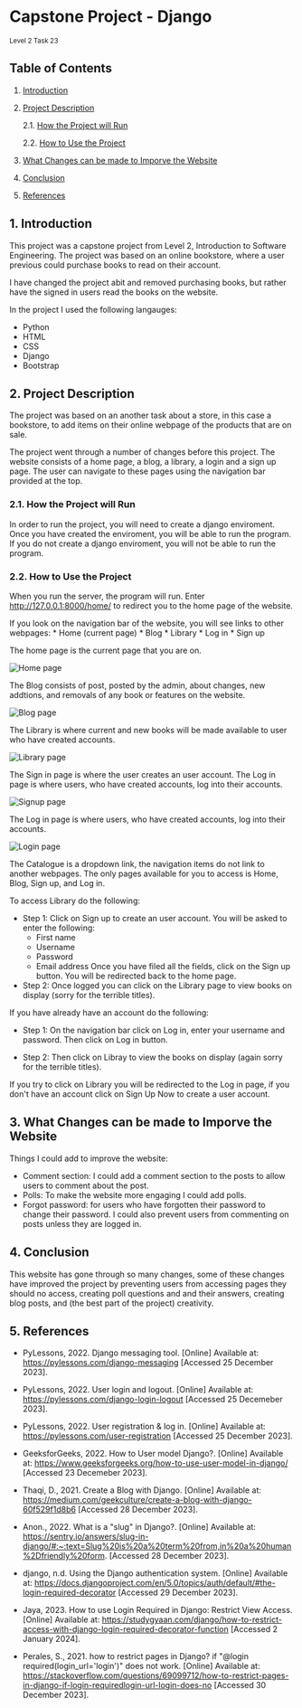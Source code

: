 # Capstone Project - Django
<sub>Level 2 Task 23</sub>
## Table of Contents

1. [Introduction](#intro)
2. [Project Description](#description)

   2.1. [How the Project will Run](#runproject)
  
   2.2. [How to Use the Project](#useproject)
  
3. [What Changes can be made to Imporve the Website](#changes)
4. [Conclusion](#conclusion)
5. [References](#references)

## 1. Introduction <a name ="intro"></a>
This project was a capstone project from Level 2, Introduction to Software Engineering. The project was based on an online bookstore, where a user previous could purchase books to read on their account.

I have changed the project abit and removed purchasing books, but rather have the signed in users read the books on the website.

In the project I used the following langauges:
* Python
* HTML
* CSS
* Django
* Bootstrap

## 2. Project Description <a name = "description"></a>
The project was based on an another task about a store, in this case a bookstore, to add items on their online webpage of the products that are on sale. 

The project went through a number of changes before this project. The website consists of a home page, a blog, a library, a login and a sign up page. The user can navigate to these pages using the navigation bar provided at the top.

### 2.1. How the Project will Run <a name = "runproject"></a>
In order to run the project, you will need to create a django enviroment. Once you have created the enviroment, you will be able to run the program. If you do not create a django enviroment, you will not be able to run the program.

### 2.2. How to Use the Project <a name = "useproject"></a>
When you run the server, the program will run. Enter http://127.0.0.1:8000/home/ to redirect you to the home page of the website.

If you look on the navigation bar of the website, you will see links to other webpages:
    * Home (current page)
    * Blog
    * Library
    * Log in
    * Sign up

The home page is the current page that you are on. 

![Home page](https://github.com/Icyfire315/project-23/blob/main/images/homepage.PNG) <br>

The Blog consists of post, posted by the admin, about changes, new addtions, and removals of any book or features on the website.

![Blog page](https://github.com/Icyfire315/project-23/blob/main/images/blogpage.PNG) <br>

The Library is where current and new books will be made available to user who have created accounts.

![Library page](https://github.com/Icyfire315/project-23/blob/main/images/librarypage.PNG) <br>

The Sign in page is where the user creates an user account. The Log in page is where users, who have created accounts, log into their accounts.

![Signup page](https://github.com/Icyfire315/project-23/blob/main/images/sign_up_page.PNG) <br>

The Log in page is where users, who have created accounts, log into their accounts.

![Login page](https://github.com/Icyfire315/project-23/blob/main/images/login_page.PNG) <br>

The Catalogue is a dropdown link, the navigation items do not link to another webpages. The only pages available for you to access is Home, Blog, Sign up, and Log in.

To access Library do the following:

* Step 1: Click on Sign up to create an user account. You will be asked to enter the following:
    *  First name
    *  Username
    *  Password
    *  Email address
  Once you have filed all the fields, click on the Sign up button. You will be redirected back to the home page.
* Step 2:  Once logged you can click on the Library page to view books on display (sorry for the terrible titles).

If you have already have an account do the following:
* Step 1: On the navigation bar click on Log in, enter your username and password. Then click on Log in button.
   
* Step 2: Then click on Libray to view the books on display (again sorry for the terrible titles).

If you try to click on Library you will be redirected to the Log in page, if you don't have an account click on Sign Up Now to create a user account.

## 3. What Changes can be made to Imporve the Website <a name="changes"></a>
Things I could add to improve the website:
   * Comment section: I could add a comment section to the posts to allow users to comment about the post.
   * Polls: To make the website more engaging I could add polls.
   * Forgot password: for users who have forgotten their password to change their password.
I could also prevent users from commenting on posts unless they are logged in.

## 4. Conclusion <a name = "conclusion"></a>
This website has gone through so many changes, some of these changes have improved the project by preventing users from accessing pages they should no access, creating poll questions and and their answers, creating blog posts, and (the best part of the project) creativity.

## 5. References <a name = "references"></a>
* PyLessons, 2022. Django messaging tool. [Online] Available at: https://pylessons.com/django-messaging [Accessed 25 December 2023].

* PyLessons, 2022. User login and logout. [Online] Available at: https://pylessons.com/django-login-logout [Accessed 25 Decemeber 2023].

* PyLessons, 2022. User registration & log in. [Online] Available at: https://pylessons.com/user-registration [Accessed 25 December 2023].

* GeeksforGeeks, 2022. How to User model Django?. [Online] Available at: https://www.geeksforgeeks.org/how-to-use-user-model-in-django/ [Accessed 23 Decemeber 2023].

* Thaqi, D., 2021. Create a Blog with Django. [Online] Available at: https://medium.com/geekculture/create-a-blog-with-django-60f529f1d8b6 [Accessed 28 December 2023].

* Anon., 2022. What is a "slug" in Django?. [Online] Available at: https://sentry.io/answers/slug-in-django/#:~:text=Slug%20is%20a%20term%20from,in%20a%20human%2Dfriendly%20form. [Accessed 28 December 2023].

* django, n.d. Using the Django authentication system. [Online] Available at: https://docs.djangoproject.com/en/5.0/topics/auth/default/#the-login-required-decorator [Accessed 29 December 2023].

* Jaya, 2023. How to use Login Required in Django: Restrict View Access. [Online] Available at: https://studygyaan.com/django/how-to-restrict-access-with-django-login-required-decorator-function [Accessed 2 January 2024].

* Perales, S., 2021. how to restrict pages in Django? if "@login required(login_url='login')" does not work. [Online] Available at: https://stackoverflow.com/questions/69099712/how-to-restrict-pages-in-django-if-login-requiredlogin-url-login-does-no [Accessed 30 December 2023].
